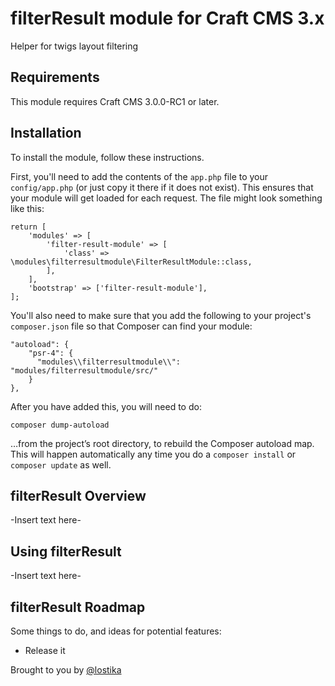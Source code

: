 # filterResult module for Craft CMS 3.x

Helper for twigs layout filtering

## Requirements

This module requires Craft CMS 3.0.0-RC1 or later.

## Installation

To install the module, follow these instructions.

First, you'll need to add the contents of the `app.php` file to your `config/app.php` (or just copy it there if it does not exist). This ensures that your module will get loaded for each request. The file might look something like this:
```
return [
    'modules' => [
        'filter-result-module' => [
            'class' => \modules\filterresultmodule\FilterResultModule::class,
        ],
    ],
    'bootstrap' => ['filter-result-module'],
];
```
You'll also need to make sure that you add the following to your project's `composer.json` file so that Composer can find your module:

    "autoload": {
        "psr-4": {
          "modules\\filterresultmodule\\": "modules/filterresultmodule/src/"
        }
    },

After you have added this, you will need to do:

    composer dump-autoload
 
 …from the project’s root directory, to rebuild the Composer autoload map. This will happen automatically any time you do a `composer install` or `composer update` as well.

## filterResult Overview

-Insert text here-

## Using filterResult

-Insert text here-

## filterResult Roadmap

Some things to do, and ideas for potential features:

* Release it

Brought to you by [@lostika](cstudios.sk)
